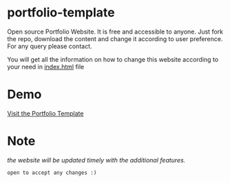 # portfolio-template

Open source Portfolio Website. It is free and accessible to anyone. Just fork the repo, download the content and change it according to user preference.
For any query please contact.

You will get all the information on how to change this website according to your need in [index.html](https://github.com/anschy/portfolio-template/blob/main/index.html) file

# Demo
[Visit the Portfolio Template](https://anschy.github.io/portfolio-template/)

# Note
_the website will be updated timely with the additional features._

`open to accept any changes :)`

